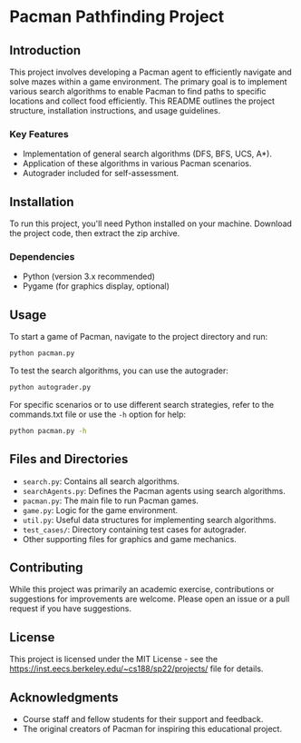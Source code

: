 
# Pacman Pathfinding Project

## Introduction
This project involves developing a Pacman agent to efficiently navigate and solve mazes within a game environment. The primary goal is to implement various search algorithms to enable Pacman to find paths to specific locations and collect food efficiently. This README outlines the project structure, installation instructions, and usage guidelines.

### Key Features
- Implementation of general search algorithms (DFS, BFS, UCS, A*).
- Application of these algorithms in various Pacman scenarios.
- Autograder included for self-assessment.

## Installation
To run this project, you'll need Python installed on your machine. Download the project code, then extract the zip archive.

### Dependencies
- Python (version 3.x recommended)
- Pygame (for graphics display, optional)

## Usage
To start a game of Pacman, navigate to the project directory and run:

```bash
python pacman.py
```

To test the search algorithms, you can use the autograder:

```bash
python autograder.py
```

For specific scenarios or to use different search strategies, refer to the commands.txt file or use the `-h` option for help:

```bash
python pacman.py -h
```

## Files and Directories
- `search.py`: Contains all search algorithms.
- `searchAgents.py`: Defines the Pacman agents using search algorithms.
- `pacman.py`: The main file to run Pacman games.
- `game.py`: Logic for the game environment.
- `util.py`: Useful data structures for implementing search algorithms.
- `test_cases/`: Directory containing test cases for autograder.
- Other supporting files for graphics and game mechanics.

## Contributing
While this project was primarily an academic exercise, contributions or suggestions for improvements are welcome. Please open an issue or a pull request if you have suggestions.

## License
This project is licensed under the MIT License - see the https://inst.eecs.berkeley.edu/~cs188/sp22/projects/ file for details.
## Acknowledgments
- Course staff and fellow students for their support and feedback.
- The original creators of Pacman for inspiring this educational project.
